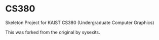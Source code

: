 # CS380
Skeleton Project for KAIST CS380 (Undergraduate Computer Graphics)

This was forked from the original by sysexits.
